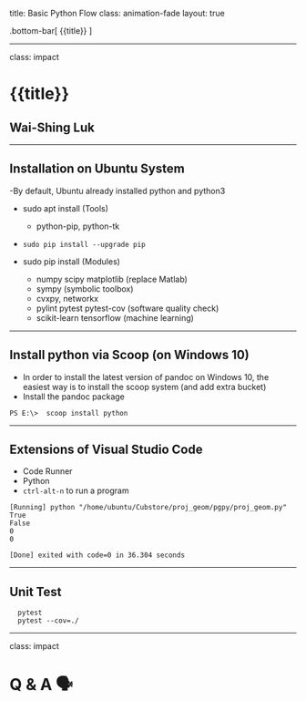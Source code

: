 title: Basic Python Flow
class: animation-fade
layout: true

<!-- This slide will serve as the base layout for all your slides -->
.bottom-bar[
  {{title}}
]

---

class: impact

{{title}}
=========

Wai-Shing Luk
-------------

---

Installation on Ubuntu System
-----------------------------

-By default, Ubuntu already installed python and python3

-   sudo apt install (Tools)
    -   python-pip, python-tk
-   `sudo pip install --upgrade pip`

-   sudo pip install (Modules)
    -   numpy scipy matplotlib (replace Matlab)
    -   sympy (symbolic toolbox)
    -   cvxpy, networkx
    -   pylint pytest pytest-cov (software quality check)
    -   scikit-learn tensorflow (machine learning)

---

Install python via Scoop (on Windows 10)
----------------------------------------

-   In order to install the latest version of pandoc on Windows 10, the
    easiest way is to install the scoop system (and add extra bucket)
-   Install the pandoc package

``` {.powershell}
PS E:\>  scoop install python
```

---

Extensions of Visual Studio Code
--------------------------------

-   Code Runner
-   Python
-   `ctrl-alt-n` to run a program

``` {.terminal}
[Running] python "/home/ubuntu/Cubstore/proj_geom/pgpy/proj_geom.py"
True
False
0
0

[Done] exited with code=0 in 36.304 seconds
```

---

Unit Test
---------

``` {.shell}
  pytest
  pytest --cov=./
```

---

class: impact

Q & A 🗣️
======
